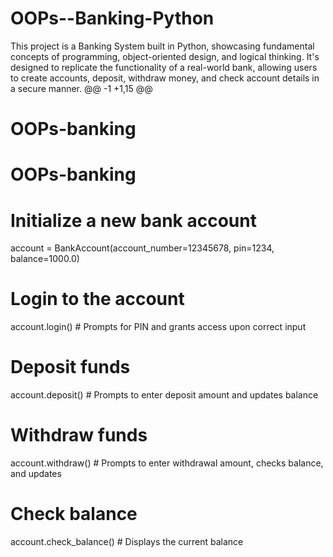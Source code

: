 # OOPs--Banking-Python
This project is a Banking System built in Python, showcasing fundamental concepts of programming, object-oriented design, and logical thinking. It's designed to replicate the functionality of a real-world bank, allowing users to create accounts, deposit, withdraw money, and check account details in a secure manner.
@@ -1 +1,15 @@
# OOPs-banking
# OOPs-banking
# Initialize a new bank account
account = BankAccount(account_number=12345678, pin=1234, balance=1000.0)
# Login to the account
account.login()  # Prompts for PIN and grants access upon correct input
# Deposit funds
account.deposit()  # Prompts to enter deposit amount and updates balance
# Withdraw funds
account.withdraw()  # Prompts to enter withdrawal amount, checks balance, and updates
# Check balance
account.check_balance()  # Displays the current balance
